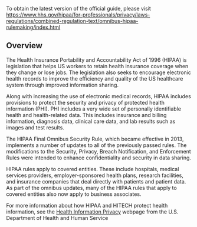 To obtain the latest version of the official guide, please visit https://www.hhs.gov/hipaa/for-professionals/privacy/laws-regulations/combined-regulation-text/omnibus-hipaa-rulemaking/index.html

## Overview

The Health Insurance Portability and Accountability Act of 1996 (HIPAA) is legislation that helps US workers to retain health insurance coverage when they change or lose jobs. The legislation also seeks to encourage electronic health records to improve the efficiency and quality of the US healthcare system through improved information sharing.

Along with increasing the use of electronic medical records, HIPAA includes provisions to protect the security and privacy of protected health information (PHI). PHI includes a very wide set of personally identifiable health and health-related data. This includes insurance and billing information, diagnosis data, clinical care data, and lab results such as images and test results.

The HIPAA Final Omnibus Security Rule, which became effective in 2013, implements a number of updates to all of the previously passed rules. The modifications to the Security, Privacy, Breach Notification, and Enforcement Rules were intended to enhance confidentiality and security in data sharing.

HIPAA rules apply to covered entities. These include hospitals, medical services providers, employer-sponsored health plans, research facilities, and insurance companies that deal directly with patients and patient data. As part of the omnibus updates, many of the HIPAA rules that apply to covered entities also now apply to business associates.

For more information about how HIPAA and HITECH protect health information, see the [Health Information Privacy](https://www.hhs.gov/hipaa/index.html) webpage from the U.S. Department of Health and Human Service